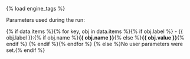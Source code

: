 {% load engine_tags %}

Parameters used during the run:

{% if data.items %}{% for key, obj in data.items %}{% if obj.label %} - {{ obj.label }}:{% if obj.name %}__{{ obj.name }}__{% else %}__{{ obj.value }}__{% endif %}
{% endif %}{% endfor %}
{% else %}No user parameters were set.{% endif %}
